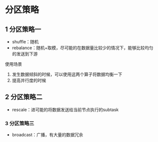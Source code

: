 # 分区策略
## 1 分区策略一
- shuffle：随机
- rebalance：随机+取模，尽可能的在数据量比较少的情况下，能够比较均匀的发送到下游

使用场景
1. 发生数据倾斜的时候，可以使用这两个算子将数据均衡一下
2. 提高并行度的时候

## 2 分区策略二
- rescale：进可能的将数据发送给当前节点执行的subtask

### 3 分区策略三
- broadcast：广播，有大量的数据冗余